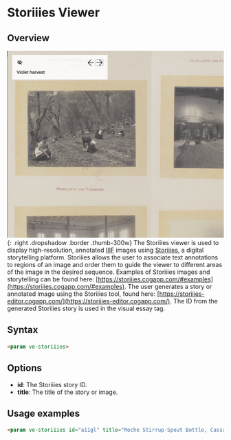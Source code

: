 # Storiiies Viewer

## Overview
![Storiiies Viewer](storiiies2.png){: .right .dropshadow .border .thumb-300w} 
The Storiiies viewer is used to display high-resolution, annotated [IIIF](https://iiif.io/) images using [Storiiies](https://storiiies.cogapp.com/), a digital storytelling platform. Storiiies allows the user to associate text annotations to regions of an image and order them to guide the viewer to different areas of the image in the desired sequence. Examples of Storiiies images and storytelling can be found here: [https://storiiies.cogapp.com/#examples](https://storiiies.cogapp.com/#examples). The user generates a story or annotated image using the Storiiies tool, found here: [https://storiiies-editor.cogapp.com/](https://storiiies-editor.cogapp.com/). The ID from the generated Storiiies story is used in the visual essay tag.

## Syntax
```html
<param ve-storiiies>
```

## Options
- __id__:  The Storiiies story ID.
- __title__:  The title of the story or image.

## Usage examples
```html
<param ve-storiiies id="a11gl" title="Moche Stirrup-Spout Bottle, Cassava">
```
